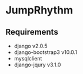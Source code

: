 # JumpRhythm

## Requirements

- django v2.0.5
- django-bootstrap3 v10.0.1
- mysqlclient
- django-jqury v3.1.0
